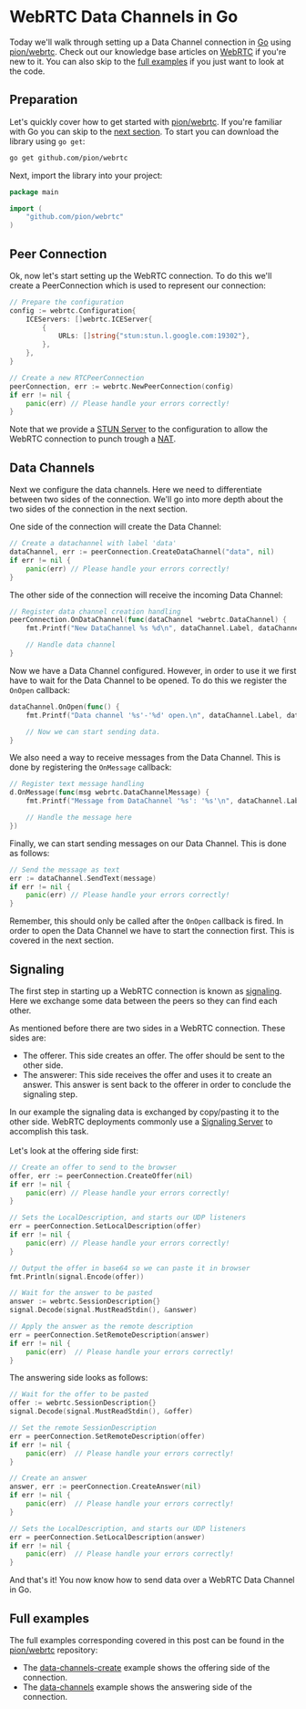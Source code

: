 
# WebRTC Data Channels in Go

<!-- author Michiel De Backker -->

Today we'll walk through setting up a Data Channel connection in [Go](https://golang.org/) using [pion/webrtc](https://github.com/pion/webrtc). Check out our knowledge base articles on [WebRTC](/webrtc/) if you're new to it. You can also skip to the [full examples](#full-examples) if you just want to look at the code.

## Preparation
Let's quickly cover how to get started with [pion/webrtc](https://github.com/pion/webrtc). If you're familiar with Go you can skip to the [next section](#peer-connection). To start you can download the library using `go get`:
```bash
go get github.com/pion/webrtc
```
Next, import the library into your project:

```go
package main

import (
	"github.com/pion/webrtc"
)
```

## Peer Connection
Ok, now let's start setting up the WebRTC connection. To do this we'll create a PeerConnection which is used to represent our connection:

```go
// Prepare the configuration
config := webrtc.Configuration{
    ICEServers: []webrtc.ICEServer{
        {
            URLs: []string{"stun:stun.l.google.com:19302"},
        },
    },
}

// Create a new RTCPeerConnection
peerConnection, err := webrtc.NewPeerConnection(config)
if err != nil {
    panic(err) // Please handle your errors correctly!
}
```

Note that we provide a [STUN Server](/webrtc/architecture#stun-server) to the configuration to allow the WebRTC connection to punch trough a [NAT](/webrtc/intro#network-address-translation).

## Data Channels
Next we configure the data channels. Here we need to differentiate between two sides of the connection. We'll go into more depth about the two sides of the connection in the next section.

One side of the connection will create the Data Channel:
```go
// Create a datachannel with label 'data'
dataChannel, err := peerConnection.CreateDataChannel("data", nil)
if err != nil {
    panic(err) // Please handle your errors correctly!
}
```

The other side of the connection will receive the incoming Data Channel:
```go
// Register data channel creation handling
peerConnection.OnDataChannel(func(dataChannel *webrtc.DataChannel) {
    fmt.Printf("New DataChannel %s %d\n", dataChannel.Label, dataChannel.ID)

    // Handle data channel
}
```

Now we have a Data Channel configured. However, in order to use it we first have to wait for the Data Channel to be opened. To do this we register the `OnOpen` callback:
```go
dataChannel.OnOpen(func() {
    fmt.Printf("Data channel '%s'-'%d' open.\n", dataChannel.Label, dataChannel.ID)

    // Now we can start sending data.
}
```

We also need a way to receive messages from the Data Channel. This is done by registering the `OnMessage` callback:
```go
// Register text message handling
d.OnMessage(func(msg webrtc.DataChannelMessage) {
    fmt.Printf("Message from DataChannel '%s': '%s'\n", dataChannel.Label, string(msg.Data))

    // Handle the message here
})
```

Finally, we can start sending messages on our Data Channel. This is done as follows:
```go
// Send the message as text
err := dataChannel.SendText(message)
if err != nil {
    panic(err) // Please handle your errors correctly!
}
```

Remember, this should only be called after the `OnOpen` callback is fired. In order to open the Data Channel we have to start the connection first. This is covered in the next section.

## Signaling
The first step in starting up a WebRTC connection is known as [signaling](/webrtc/intro#signaling). Here we exchange some data between the peers so they can find each other.

As mentioned before there are two sides in a WebRTC connection. These sides are:

- The offerer. This side creates an offer. The offer should be sent to the other side.
- The answerer: This side receives the offer and uses it to create an answer. This answer is sent back to the offerer in order to conclude the signaling step.

In our example the signaling data is exchanged by copy/pasting it to the other side. WebRTC deployments commonly use a [Signaling Server](/webrtc/architecture#signaling-server) to accomplish this task.
<br><br>
Let's look at the offering side first:
```go
// Create an offer to send to the browser
offer, err := peerConnection.CreateOffer(nil)
if err != nil {
    panic(err) // Please handle your errors correctly!
}

// Sets the LocalDescription, and starts our UDP listeners
err = peerConnection.SetLocalDescription(offer)
if err != nil {
    panic(err) // Please handle your errors correctly!
}

// Output the offer in base64 so we can paste it in browser
fmt.Println(signal.Encode(offer))

// Wait for the answer to be pasted
answer := webrtc.SessionDescription{}
signal.Decode(signal.MustReadStdin(), &answer)

// Apply the answer as the remote description
err = peerConnection.SetRemoteDescription(answer)
if err != nil {
    panic(err)  // Please handle your errors correctly!
}
```

The answering side looks as follows:
```go
// Wait for the offer to be pasted
offer := webrtc.SessionDescription{}
signal.Decode(signal.MustReadStdin(), &offer)

// Set the remote SessionDescription
err = peerConnection.SetRemoteDescription(offer)
if err != nil {
    panic(err)  // Please handle your errors correctly!
}

// Create an answer
answer, err := peerConnection.CreateAnswer(nil)
if err != nil {
    panic(err)  // Please handle your errors correctly!
}

// Sets the LocalDescription, and starts our UDP listeners
err = peerConnection.SetLocalDescription(answer)
if err != nil {
    panic(err)  // Please handle your errors correctly!
}
```

And that's it! You now know how to send data over a WebRTC Data Channel in Go.

## Full examples
The full examples corresponding covered in this post can be found in the [pion/webrtc](https://github.com/pion/webrtc) repository:

- The [data-channels-create](https://github.com/pion/webrtc/tree/master/examples/data-channels-create) example shows the offering side of the connection.
- The [data-channels](https://github.com/pion/webrtc/tree/master/examples/data-channels) example shows the answering side of the connection.
